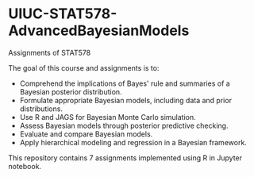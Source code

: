 # UIUC-STAT578-AdvancedBayesianModels
Assignments of STAT578

The goal of this course and assignments is to:

* Comprehend the implications of Bayes' rule and summaries of a Bayesian posterior distribution.
* Formulate appropriate Bayesian models, including data and prior distributions.
* Use R and JAGS for Bayesian Monte Carlo simulation.
* Assess Bayesian models through posterior predictive checking.
* Evaluate and compare Bayesian models.
* Apply hierarchical modeling and regression in a Bayesian framework.

This repository contains 7 assignments implemented using R in Jupyter notebook.
